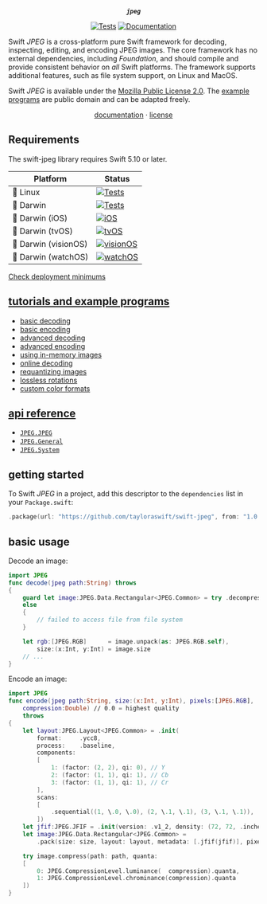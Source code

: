 <div align="center">

***`jpeg`***

[![Tests](https://github.com/tayloraswift/swift-jpeg/actions/workflows/Tests.yml/badge.svg)](https://github.com/tayloraswift/swift-jpeg/actions/workflows/Tests.yml)
[![Documentation](https://github.com/tayloraswift/swift-jpeg/actions/workflows/Documentation.yml/badge.svg)](https://github.com/tayloraswift/swift-jpeg/actions/workflows/Documentation.yml)

</div>


Swift *JPEG* is a cross-platform pure Swift framework for decoding, inspecting, editing, and encoding JPEG images. The core framework has no external dependencies, including *Foundation*, and should compile and provide consistent behavior on *all* Swift platforms. The framework supports additional features, such as file system support, on Linux and MacOS.

Swift *JPEG* is available under the [Mozilla Public License 2.0](https://www.mozilla.org/en-US/MPL/2.0/). The [example programs](Snippets/) are public domain and can be adapted freely.

<div align="center">

[documentation](https://swiftinit.org/docs/swift-jpeg/ip) ·
[license](LICENSE)

</div>


## Requirements

The swift-jpeg library requires Swift 5.10 or later.


| Platform | Status |
| -------- | ------ |
| 🐧 Linux | [![Tests](https://github.com/tayloraswift/swift-jpeg/actions/workflows/Tests.yml/badge.svg)](https://github.com/tayloraswift/swift-jpeg/actions/workflows/Tests.yml) |
| 🍏 Darwin | [![Tests](https://github.com/tayloraswift/swift-jpeg/actions/workflows/Tests.yml/badge.svg)](https://github.com/tayloraswift/swift-jpeg/actions/workflows/Tests.yml) |
| 🍏 Darwin (iOS) | [![iOS](https://github.com/tayloraswift/swift-jpeg/actions/workflows/iOS.yml/badge.svg)](https://github.com/tayloraswift/swift-jpeg/actions/workflows/iOS.yml) |
| 🍏 Darwin (tvOS) | [![tvOS](https://github.com/tayloraswift/swift-jpeg/actions/workflows/tvOS.yml/badge.svg)](https://github.com/tayloraswift/swift-jpeg/actions/workflows/tvOS.yml) |
| 🍏 Darwin (visionOS) | [![visionOS](https://github.com/tayloraswift/swift-jpeg/actions/workflows/visionOS.yml/badge.svg)](https://github.com/tayloraswift/swift-jpeg/actions/workflows/visionOS.yml) |
| 🍏 Darwin (watchOS) | [![watchOS](https://github.com/tayloraswift/swift-jpeg/actions/workflows/watchOS.yml/badge.svg)](https://github.com/tayloraswift/swift-jpeg/actions/workflows/watchOS.yml) |


[Check deployment minimums](https://swiftinit.org/docs/swift-jpeg#ss:platform-requirements)


## [tutorials and example programs](examples/)

* [basic decoding](examples#basic-decoding)
* [basic encoding](examples#basic-encoding)
* [advanced decoding](examples#advanced-decoding)
* [advanced encoding](examples#advanced-encoding)
* [using in-memory images](examples#using-in-memory-images)
* [online decoding](examples#online-decoding)
* [requantizing images](examples#requantizing-images)
* [lossless rotations](examples#lossless-rotations)
* [custom color formats](examples#custom-color-formats)

## [api reference](https://swiftinit.org/hist/swift-jpeg:master/jpeg/)

* [`JPEG.JPEG`](https://swiftinit.org/hist/swift-jpeg:master/jpeg/JPEG/)
* [`JPEG.General`](https://swiftinit.org/hist/swift-jpeg:master/jpeg/General/)
* [`JPEG.System`](https://swiftinit.org/hist/swift-jpeg:master/jpeg/System/)

## getting started

To Swift *JPEG* in a project, add this descriptor to the `dependencies` list in your `Package.swift`:

```swift
.package(url: "https://github.com/tayloraswift/swift-jpeg", from: "1.0.0")
```

## basic usage

Decode an image:

```swift
import JPEG
func decode(jpeg path:String) throws
{
    guard let image:JPEG.Data.Rectangular<JPEG.Common> = try .decompress(path: path)
    else
    {
        // failed to access file from file system
    }

    let rgb:[JPEG.RGB]      = image.unpack(as: JPEG.RGB.self),
        size:(x:Int, y:Int) = image.size
    // ...
}
```

Encode an image:

```swift
import JPEG
func encode(jpeg path:String, size:(x:Int, y:Int), pixels:[JPEG.RGB],
    compression:Double) // 0.0 = highest quality
    throws
{
    let layout:JPEG.Layout<JPEG.Common> = .init(
        format:     .ycc8,
        process:    .baseline,
        components:
        [
            1: (factor: (2, 2), qi: 0), // Y
            2: (factor: (1, 1), qi: 1), // Cb
            3: (factor: (1, 1), qi: 1), // Cr
        ],
        scans:
        [
            .sequential((1, \.0, \.0), (2, \.1, \.1), (3, \.1, \.1)),
        ])
    let jfif:JPEG.JFIF = .init(version: .v1_2, density: (72, 72, .inches))
    let image:JPEG.Data.Rectangular<JPEG.Common> =
        .pack(size: size, layout: layout, metadata: [.jfif(jfif)], pixels: rgb)

    try image.compress(path: path, quanta:
    [
        0: JPEG.CompressionLevel.luminance(  compression).quanta,
        1: JPEG.CompressionLevel.chrominance(compression).quanta
    ])
}
```
